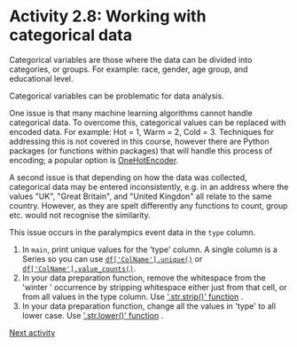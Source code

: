 # Activity 2.8: Working with categorical data

Categorical variables are those where the data can be divided into categories, or groups. For example: race, gender, age
group, and educational level.

Categorical variables can be problematic for data analysis.

One issue is that many machine learning algorithms cannot handle categorical data. To overcome this, categorical values
can be replaced with encoded data. For example: Hot = 1, Warm = 2, Cold = 3. Techniques for addressing this is not
covered in this course, however there are Python packages (or functions within packages) that will handle this process
of encoding; a popular option
is [OneHotEncoder](https://www.google.com/url?sa=t&rct=j&q=&esrc=s&source=web&cd=&cad=rja&uact=8&ved=2ahUKEwijhozWxe2BAxWaUkEAHegCDEYQFnoECB4QAQ&url=http%3A%2F%2Fscikit-learn.org%2Fstable%2Fmodules%2Fgenerated%2Fsklearn.preprocessing.OneHotEncoder.html&usg=AOvVaw0oQAupueEbfcv4c2Csd5dn&opi=89978449).

A second issue is that depending on how the data was collected, categorical data may be entered inconsistently, e.g. in
an address where the values "UK", "Great Britain", and "United Kingdon" all relate to the same country.
However, as they are spelt differently any functions to count, group etc. would not recognise the similarity.

This issue occurs in the paralympics event data in the `type` column.

1. In `main`, print unique values for the 'type' column. A single column is a Series so you can
   use [`df['ColName'].unique()`](https://pandas.pydata.org/docs/reference/api/pandas.Series.unique.html) or [
   `df['ColName'].value_counts()`](https://pandas.pydata.org/docs/reference/api/pandas.Series.value_counts.html).
2. In your data preparation function, remove the whitespace from the 'winter ' occurrence by stripping whitespace either
   just from that cell, or from all values in the type column.
   Use ['.str.strip()' function](https://pandas.pydata.org/pandas-docs/version/0.24/reference/api/pandas.Series.str.strip.html)
   .
3. In your data preparation function, change all the values in 'type' to all lower case.
   Use ['.str.lower()' function](https://pandas.pydata.org/docs/reference/api/pandas.Series.str.lower.html#pandas.Series.str.lower)
   .

[Next activity](2-09-pandas-new-column)